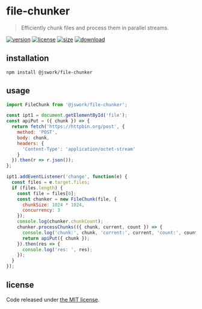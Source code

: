 # file-chunker
> Efficiently chunk files and process them in parallel streams.

[![version][version-image]][version-url]
[![license][license-image]][license-url]
[![size][size-image]][size-url]
[![download][download-image]][download-url]

## installation
```shell
npm install @jswork/file-chunker
```

## usage
```js
import FileChunk from '@jswork/file-chunker';

const ipt1 = document.getElementById('file');
const apiPut = ({ chunk }) => {
  return fetch('https://httpbin.org/post', {
    method: 'POST',
    body: chunk,
    headers: {
      'Content-Type': 'application/octet-stream'
    }
  }).then(r => r.json());
};

ipt1.addEventListener('change', function(e) {
  const files = e.target.files;
  if (files.length) {
    const file = files[0];
    const chunker = new FileChunk(file, {
      chunkSize: 1024 * 1024,
      concurrency: 3
    });
    console.log(chunker.chunkCount);
    chunker.processChunks(({ chunk, current, count }) => {
      console.log('chunk:', chunk, 'current:', current, 'count:', count, 'percent: ', (current / count * 100).toFixed(2) + '%');
      return apiPut({ chunk });
    }).then(res => {
      console.log('res: ', res);
    });
  }
});
```

## license
Code released under [the MIT license](https://github.com/afeiship/file-chunker/blob/master/LICENSE.txt).

[version-image]: https://img.shields.io/npm/v/@jswork/file-chunker
[version-url]: https://npmjs.org/package/@jswork/file-chunker

[license-image]: https://img.shields.io/npm/l/@jswork/file-chunker
[license-url]: https://github.com/afeiship/file-chunker/blob/master/LICENSE.txt

[size-image]: https://img.shields.io/bundlephobia/minzip/@jswork/file-chunker
[size-url]: https://github.com/afeiship/file-chunker/blob/master/dist/file-chunker.min.js

[download-image]: https://img.shields.io/npm/dm/@jswork/file-chunker
[download-url]: https://www.npmjs.com/package/@jswork/file-chunker
